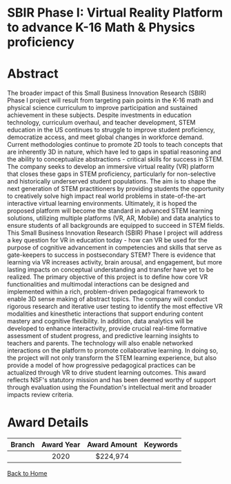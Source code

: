 
SBIR Phase I: Virtual Reality Platform to advance K-16 Math &amp; Physics proficiency
=====================================================================================

# Abstract


The broader impact of this Small Business Innovation Research (SBIR) Phase I project will result from targeting pain points in the K-16 math and physical science curriculum to improve participation and sustained achievement in these subjects. Despite investments in education technology, curriculum overhaul, and teacher development, STEM education in the US continues to struggle to improve student proficiency, democratize access, and meet global changes in workforce demand. Current methodologies continue to promote 2D tools to teach concepts that are inherently 3D in nature, which have led to gaps in spatial reasoning and the ability to conceptualize abstractions - critical skills for success in STEM. The company seeks to develop an immersive virtual reality (VR) platform that closes these gaps in STEM proficiency, particularly for non-selective and historically underserved student populations. The aim is to shape the next generation of STEM practitioners by providing students the opportunity to creatively solve high impact real world problems in state-of-the-art interactive virtual learning environments. Ultimately, it is hoped the proposed platform will become the standard in advanced STEM learning solutions, utilizing multiple platforms (VR, AR, Mobile) and data analytics to ensure students of all backgrounds are equipped to succeed in STEM fields. This Small Business Innovation Research (SBIR) Phase I project will address a key question for VR in education today - how can VR be used for the purpose of cognitive advancement in competencies and skills that serve as gate-keepers to success in postsecondary STEM? There is evidence that learning via VR increases activity, brain arousal, and engagement, but more lasting impacts on conceptual understanding and transfer have yet to be realized. The primary objective of this project is to define how core VR functionalities and multimodal interactions can be designed and implemented within a rich, problem-driven pedagogical framework to enable 3D sense making of abstract topics. The company will conduct rigorous research and iterative user testing to identify the most effective VR modalities and kinesthetic interactions that support enduring content mastery and cognitive flexibility. In addition, data analytics will be developed to enhance interactivity, provide crucial real-time formative assessment of student progress, and predictive learning insights to teachers and parents. The technology will also enable networked interactions on the platform to promote collaborative learning. In doing so, the project will not only transform the STEM learning experience, but also provide a model of how progressive pedagogical practices can be actualized through VR to drive student learning outcomes. This award reflects NSF's statutory mission and has been deemed worthy of support through evaluation using the Foundation's intellectual merit and broader impacts review criteria.  

# Award Details

|Branch|Award Year|Award Amount|Keywords|
| :---: | :---: | :---: | :---: |
||2020|$224,974||
  
  


[Back to Home](https://github.com/chrischow/dod_sbir_awards#619)